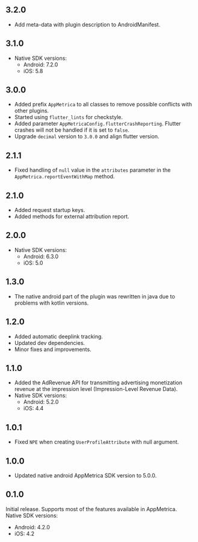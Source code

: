 ## 3.2.0

- Add meta-data with plugin description to AndroidManifest.

## 3.1.0

- Native SDK versions:
  - Android: 7.2.0
  - iOS: 5.8

## 3.0.0

- Added prefix `AppMetrica` to all classes to remove possible conflicts with other plugins.
- Started using `flutter_lints` for checkstyle.
- Added parameter `AppMetricaConfig.flutterCrashReporting`. Flutter crashes will not be handled if it is set to `false`.
- Upgrade `decimal` version to `3.0.0` and align flutter version.

## 2.1.1

- Fixed handling of `null` value in the `attributes` parameter in the `AppMetrica.reportEventWithMap` method.

## 2.1.0

- Added request startup keys.
- Added methods for external attribution report.

## 2.0.0

- Native SDK versions:
  - Android: 6.3.0
  - iOS: 5.0

## 1.3.0

- The native android part of the plugin was rewritten in java due to problems with kotlin versions.

## 1.2.0

- Added automatic deeplink tracking.
- Updated dev dependencies.
- Minor fixes and improvements.

## 1.1.0

- Added the AdRevenue API for transmitting advertising monetization revenue at the impression level (Impression-Level Revenue Data).
- Native SDK versions:
  - Android: 5.2.0
  - iOS: 4.4

## 1.0.1

- Fixed `NPE` when creating `UserProfileAttribute` with null argument.

## 1.0.0

- Updated native android AppMetrica SDK version to 5.0.0.

## 0.1.0

Initial release. Supports most of the features available in AppMetrica.  
Native SDK versions:
- Android: 4.2.0
- iOS: 4.2
